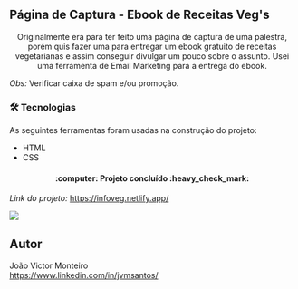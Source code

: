 ## Página de Captura - Ebook de Receitas Veg's
<p align="center">Originalmente era para ter feito uma página de captura de uma palestra, porém quis fazer uma para entregar um ebook gratuito de receitas vegetarianas e assim conseguir divulgar um pouco sobre o assunto. Usei uma ferramenta de Email Marketing para a entrega do ebook.</p>

*Obs:* Verificar caixa de spam e/ou promoção.


### 🛠 Tecnologias

As seguintes ferramentas foram usadas na construção do projeto:

- HTML
- CSS

<h4 align="center"> 
	:computer: Projeto concluído :heavy_check_mark:
</h4>

*Link do projeto:* https://infoveg.netlify.app/

![](../img/gifanimado.gif)

## Autor
João Victor Monteiro <br />
https://www.linkedin.com/in/jvmsantos/
